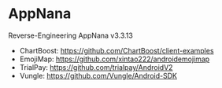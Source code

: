 # AppNana
Reverse-Engineering AppNana v3.3.13

 - ChartBoost: https://github.com/ChartBoost/client-examples
 - EmojiMap: https://github.com/xintao222/androidemojimap
 - TrialPay: https://github.com/trialpay/AndroidV2
 - Vungle: https://github.com/Vungle/Android-SDK
